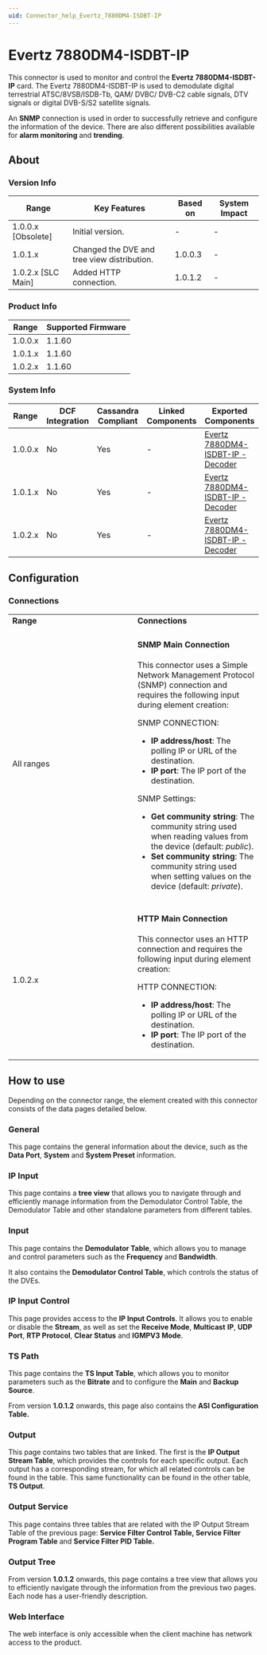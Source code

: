 ```yaml
---
uid: Connector_help_Evertz_7880DM4-ISDBT-IP
---
```


# Evertz 7880DM4-ISDBT-IP

This connector is used to monitor and control the **Evertz 7880DM4-ISDBT-IP** card. The Evertz 7880DM4-ISDBT-IP is used to demodulate digital terrestrial ATSC/8VSB/ISDB-Tb, QAM/ DVBC/ DVB-C2 cable signals, DTV signals or digital DVB-S/S2 satellite signals.

An **SNMP** connection is used in order to successfully retrieve and configure the information of the device. There are also different possibilities available for **alarm monitoring** and **trending**.

## About

### Version Info

| Range              | Key Features                                | Based on | System Impact |
|--------------------|---------------------------------------------|----------|---------------|
| 1.0.0.x [Obsolete] | Initial version.                            | -        | -             |
| 1.0.1.x            | Changed the DVE and tree view distribution. | 1.0.0.3  | -             |
| 1.0.2.x [SLC Main] | Added HTTP connection.                      | 1.0.1.2  | -             |

### Product Info

| Range     | Supported Firmware     |
|-----------|------------------------|
| 1.0.0.x   | 1.1.60                 |
| 1.0.1.x   | 1.1.60                 |
| 1.0.2.x   | 1.1.60                 |

### System Info

| Range | DCF Integration | Cassandra Compliant | Linked Components | Exported Components |
|--|--|--|--|--|
| 1.0.0.x | No | Yes | - | [Evertz 7880DM4-ISDBT-IP - Decoder](xref:Connector_help_Evertz_7880DM4-ISDBT-IP_-_Decoder) |
| 1.0.1.x | No | Yes | - | [Evertz 7880DM4-ISDBT-IP - Decoder](xref:Connector_help_Evertz_7880DM4-ISDBT-IP_-_Decoder) |
| 1.0.2.x | No | Yes | - | [Evertz 7880DM4-ISDBT-IP - Decoder](xref:Connector_help_Evertz_7880DM4-ISDBT-IP_-_Decoder) |

## Configuration

### Connections

<table>
<colgroup>
<col style="width: 50%" />
<col style="width: 50%" />
</colgroup>
<tbody>
<tr class="odd">
<td><strong>Range</strong></td>
<td><strong>Connections</strong></td>
</tr>
<tr class="even">
<td>All ranges</td>
<td><h4 id="snmp-main-connection">SNMP Main Connection</h4>
<p>This connector uses a Simple Network Management Protocol (SNMP) connection and requires the following input during element creation:</p>
<p>SNMP CONNECTION:</p>
<ul>
<li><strong>IP address/host</strong>: The polling IP or URL of the destination.</li>
<li><strong>IP port</strong>: The IP port of the destination.</li>
</ul>
<p>SNMP Settings:</p>
<ul>
<li><strong>Get community string</strong>: The community string used when reading values from the device (default: <em>public</em>).</li>
<li><strong>Set community string</strong>: The community string used when setting values on the device (default: <em>private</em>).</li>
</ul></td>
</tr>
<tr class="odd">
<td>1.0.2.x</td>
<td><h4 id="http-main-connection">HTTP Main Connection</h4>
<p>This connector uses an HTTP connection and requires the following input during element creation:</p>
<p>HTTP CONNECTION:</p>
<ul>
<li><strong>IP address/host</strong>: The polling IP or URL of the destination.</li>
<li><strong>IP port</strong>: The IP port of the destination.</li>
</ul></td>
</tr>
</tbody>
</table>

## How to use

Depending on the connector range, the element created with this connector consists of the data pages detailed below.

### General

This page contains the general information about the device, such as the **Data Port**, **System** and **System Preset** information.

### IP Input

This page contains a **tree view** that allows you to navigate through and efficiently manage information from the Demodulator Control Table, the Demodulator Table and other standalone parameters from different tables.

### Input

This page contains the **Demodulator Table**, which allows you to manage and control parameters such as the **Frequency** and **Bandwidth**.

It also contains the **Demodulator Control Table**, which controls the status of the DVEs.

### IP Input Control

This page provides access to the **IP Input Controls**. It allows you to enable or disable the **Stream**, as well as set the **Receive Mode**, **Multicast** **IP**, **UDP Port**, **RTP Protocol**, **Clear Status** and **IGMPV3 Mode**.

### TS Path

This page contains the **TS Input Table**, which allows you to monitor parameters such as the **Bitrate** and to configure the **Main** and **Backup Source**.

From version **1.0.1.2** onwards, this page also contains the **ASI Configuration Table.**

### Output

This page contains two tables that are linked. The first is the **IP Output Stream Table**, which provides the controls for each specific output. Each output has a corresponding stream, for which all related controls can be found in the table. This same functionality can be found in the other table, **TS Output**.

### Output Service

This page contains three tables that are related with the IP Output Stream Table of the previous page: **Service Filter Control Table, Service Filter Program Table** and **Service Filter PID Table.**

### Output Tree

From version **1.0.1.2** onwards, this page contains a tree view that allows you to efficiently navigate through the information from the previous two pages. Each node has a user-friendly description.

### Web Interface

The web interface is only accessible when the client machine has network access to the product.
